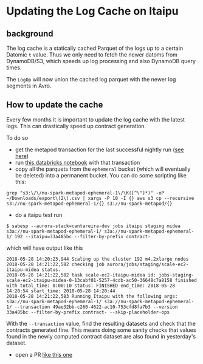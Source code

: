 # Updating the Log Cache on Itaipu

## background

The log cache is a statically cached Parquet of the logs up to a certain Datomic `t` value.
Thus we only need to fetch the newer datoms from DynamoDB/S3, which speeds up log processing and also DynamoDB query times.

The `LogOp` will now union the cached log parquet with the newer log segments in Avro. 

## How to update the cache

Every few months it is important to update the log cache with the latest logs. 
This can drastically speed up contract generation.

To do so 
 - get the metapod transaction for the last successful nightly run ([see here](monitoring_nightly_run.md#finding-the-transaction-id)) 
  - run [this databricks notebook](https://nubank.cloud.databricks.com/#notebook/231312/command/231314) with that transaction
  - copy all the parquets from the `ephemeral` bucket (which will eventually be deleted) into a permanent bucket. You can do some scripting like this:

```
grep "s3:\/\/nu-spark-metapod-ephemeral-1\/\K([^\"]*)" -oP ~/Downloads/export\(2\).csv | xargs -P 10 -I {} aws s3 cp --recursive s3://nu-spark-metapod-ephemeral-1/{} s3://nu-spark-metapod/{}
```

  - do a itaipu test run

```
$ sabesp --aurora-stack=cantareira-dev jobs itaipu staging midea s3a://nu-spark-metapod-ephemeral-1/ s3a://nu-spark-metapod-ephemeral-1/ 192 --itaipu=33a485bc --filter-by-prefix contract-
```

which will have output like this

```
2018-05-28 14:20:23,944 Scaling up the cluster 192 m4.2xlarge nodes
2018-05-28 14:21:22,582 checking job aurora/jobs/staging/scale-ec2-itaipu-midea status.
2018-05-28 14:21:22,582 task scale-ec2-itaipu-midea id: jobs-staging-scale-ec2-itaipu-midea-0-13cabf01-5257-4cdb-ac50-36648c7a8158 finished with total_time: 0:00:10 status: FINISHED end_time: 2018-05-28 14:20:54 start_time: 2018-05-28 14:20:44
2018-05-28 14:21:22,583 Running Itaipu with the following args: s3a://nu-spark-metapod-ephemeral-1/ s3a://nu-spark-metapod-ephemeral-1/ --transaction 49ae32bb-c260-4622-ac10-753cfd8fa7b3 --version 33a485bc --filter-by-prefix contract- --skip-placeholder-ops
```

With the `--transaction` value, find the resulting datasets and check that the contracts generated fine. This means doing some sanity checks that values found in the newly computed contract dataset are also found in yesterday's dataset.

  - open a PR [like this one](https://github.com/nubank/itaipu/pull/2260)
